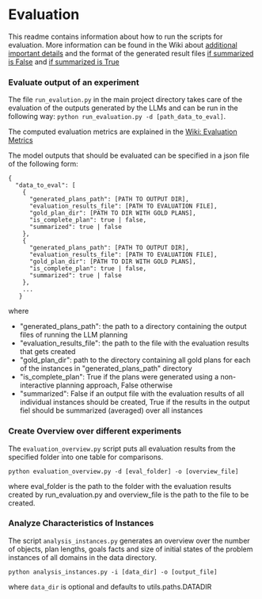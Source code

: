 # Evaluation

This readme contains information about how to run the scripts for evaluation. More information can be found in the Wiki about [additional important details](https://github.com/minecraft-saar/autoplanbench/wiki/Evaluation-Metrics#important-notes) and the format of the generated result files [if summarized is False](https://github.com/minecraft-saar/autoplanbench/wiki/Evaluation-Metrics#output-format-summarized--false) and [if summarized is True](https://github.com/minecraft-saar/autoplanbench/wiki/Evaluation-Metrics#output-format-summarized--true)

### Evaluate output of an experiment
The file `run_evalution.py` in the main project directory takes care of the evaluation of the outputs generated by
the LLMs and can be run in the following way: `python run_evaluation.py -d [path_data_to_eval]`.

The computed evaluation metrics are explained in the [Wiki: Evaluation Metrics](https://github.com/minecraft-saar/autoplanbench/wiki/Evaluation-Metrics)

The model outputs that should be evaluated can be specified in a json file of the following form:

```
{
  "data_to_eval": [
    {
      "generated_plans_path": [PATH TO OUTPUT DIR],
      "evaluation_results_file": [PATH TO EVALUATION FILE],
      "gold_plan_dir": [PATH TO DIR WITH GOLD PLANS],
      "is_complete_plan": true | false,
      "summarized": true | false
    },
    {
      "generated_plans_path": [PATH TO OUTPUT DIR],
      "evaluation_results_file": [PATH TO EVALUATION FILE],
      "gold_plan_dir": [PATH TO DIR WITH GOLD PLANS],
      "is_complete_plan": true | false,
      "summarized": true | false
    },
    ...
   }
```
where 
* "generated_plans_path": the path to a directory containing the output files of running the LLM planning
* "evaluation_results_file": the path to the file with the evaluation results that gets created
* "gold_plan_dir": path to the directory containing all gold plans for each of the instances in "generated_plans_path" directory
* "is_complete_plan": True if the plans were generated using a non-interactive planning approach, False otherwise
* "summarized": False if an output file with the evaluation results of all individual instances should be created, True if the results in the output fiel should be summarized (averaged) over all instances


### Create Overview over different experiments

The `evaluation_overview.py` script puts all evaluation results from the specified folder into one table for comparisons.

`python evaluation_overview.py -d [eval_folder] -o [overview_file]`

where eval_folder is the path to the folder with the evaluation results created by run_evaluation.py and overview_file is the path to the file to be created. 

### Analyze Characteristics of Instances

The script `analysis_instances.py` generates an overview over the number of objects, plan lengths, goals facts and size of initial states of the problem instances of all domains in the data directory.

`python analysis_instances.py -i [data_dir] -o [output_file]`

where `data_dir` is optional and defaults to utils.paths.DATADIR